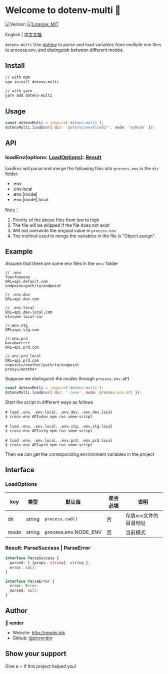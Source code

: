 # Welcome to dotenv-multi 👋
![Version](https://img.shields.io/badge/version-1.0.0-blue.svg?cacheSeconds=2592000)
[![License: MIT](https://img.shields.io/badge/License-MIT-yellow.svg)](#)

English | [中文文档](./README-zh.md)

`dotenv-multi` Use [dotenv](https://github.com/motdotla/dotenv) to parse and load variables from multiple env files to process.env, and distinguish between different modes.

## Install

```sh
// with npm
npm install dotenv-multi

// with yarn
yarn add dotenv-multi
```

## Usage
```javascript
const dotenvMulti = require('dotenv-multi');
dotenvMulti.loadEnv({ dir: 'path/to/envFileDir', mode: 'myMode' });
```

## API

### loadEnv(options: [LoadOptions](#LoadOptions)): [Result](#Result)
loadEnv will parse and merge the following files into `process.env` in the `dir` folder.
- .env
- .env.local
- .env.[mode]
- .env.[mode].local

Note：
1. Priority of the above files from low to high
2. The file will be skipped if the file does not exist
3. Will not overwrite the original value in `process.env`
4. The method used to merge the variables in the file is "Object.assign".

## Example
Assume that there are some env files in the `env/` folder
```
// .env
foo=foooooo
URL=api.default.com
endpoint=path/to/endpoint

// .env.dev
URL=api.dev.com

// .env.local
URL=api.dev-local.com
e1=some-local-var

//.env.stg
URL=api.stg.com

//.env.prd
bar=barrrrr
URL=api.prd.com

//.env.prd.local
URL=api.prd.com
enpoint=/another/path/to/endpoint
proxy=/another
```
  
Suppose we distinguish the modes through `process.env.API`
```javascript
const dotenvMulti = require('dotenv-multi');
dotenvMulti.loadEnv({ dir: './env', mode: process.env.API }); 
```
Start the script in different ways as follows
```shell script
# load .env、.env.local、.env.dev、.env.dev.local
$ cross-env API=dev npm run some-script

# load .env、.env.local、.env.stg、.env.stg.local
$ cross-env API=stg npm run some-script

# load .env、.env.local、.env.prd、.env.prd.local
$ cross-env API=prd npm run some-script
```
Then we can get the corresponding environment variables in the project


## Interface
### LoadOptions
|key|类型|默认值|是否必填|说明|
|---|---|---|---|---|
|dir|string|`process.cwd()`|否|存放`env`文件的目录地址|
|mode|string|process.env.NODE_ENV|否|当前模式|

### Result: ParseSuccess | ParseError
```typescript
interface ParseSuccess {
  parsed: { [props: string]: string };
  error: null;
}

interface ParseError {
  error: Error;
  parsed: null;
}
```


## Author

👤 **render**

* Website: http://render.ink
* Github: [@zjcrender](https://github.com/zjcrender)

## Show your support

Give a ⭐️ if this project helped you!
